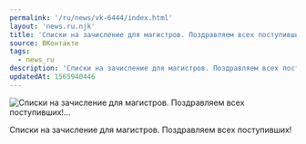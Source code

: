 ```yaml
---
permalink: '/ru/news/vk-6444/index.html'
layout: 'news.ru.njk'
title: 'Списки на зачисление для магистров. Поздравляем всех поступивших!'
source: ВКонтакте
tags:
  - news_ru
description: 'Списки на зачисление для магистров. Поздравляем всех поступивших!…'
updatedAt: 1565940446
---
```

![Списки на зачисление для магистров. Поздравляем всех поступивших!…](https://sun9-2.userapi.com/impf/c855120/v855120089/c5ffe/SSO-tvhxj0Y.jpg?size=1280x853&quality=96&sign=3e88274ae47ad0d7785317e972284bab&c_uniq_tag=m2pLhpr25o5QNWD92VwdIS10630xBfX9YjPJTZD4Jg4&type=album)

Списки на зачисление для магистров. Поздравляем всех поступивших!
